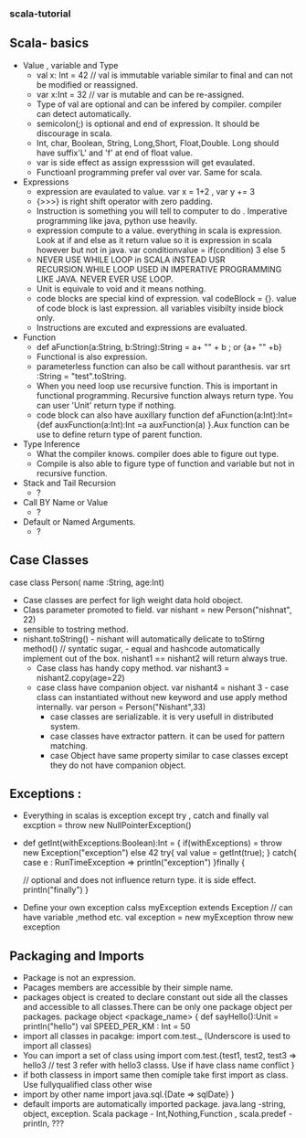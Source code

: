 ### scala-tutorial
## Scala- basics
 - Value , variable and Type
   -  val x: Int = 42 //  val is immutable variable similar to final and can not be modified or reassigned.
   -  var x:Int = 32  // var is mutable and can be re-assigned.
   -  Type of val are optional and can be infered by compiler. compiler can detect automatically.
   -  semicolon(;) is optional and end of expression. It should be discourage in scala.
   -  Int, char, Boolean, String, Long,Short, Float,Double. Long should have suffix'L' and 'f' at end of float value.
   -  var is side effect as assign expresssion will get evaulated.
   -  Functioanl programming prefer val over var. Same for scala.
 - Expressions
   -  expression are evaulated to value. var x = 1+2 , var y += 3
   -  {>>>} is right shift operator with zero padding.
   -  Instruction is something you will tell to computer to do . Imperative programming like java, python use heavily.
   -  expression compute to a value. everything in scala is expression. Look at if and else as it return value so it is expression in scala however but not in java.
      var conditionvalue = if(condition) 3 else 5
   -  NEVER USE WHILE LOOP in SCALA iNSTEAD USR RECURSION.WHILE LOOP USED iN IMPERATIVE PROGRAMMING LIKE JAVA. NEVER EVER USE LOOP.
   -  Unit is equivale to void and it means nothing.
   -  code blocks are special kind of expression. val codeBlock = {}. value of code block is last expression. all variables visibilty inside block only.
   -  Instructions are excuted and expressions are evaluated.
  - Function
    -  def aFunction(a:String, b:String):String = a+ "" + b ; or {a+ "" +b}
    - Functional is also expression.
    - parameterless function can also be call without paranthesis.  var srt :String = "test".toString.
    - When you need loop use recursive function. This is important in functional programming. Recursive function always return type. You can user 'Unit' return type if nothing.
    - code block can also have auxillary function def aFunction(a:Int):Int= {def auxFunction(a:Int):Int =a auxFunction(a) }.Aux function can be use to define return type of parent function.
   - Type Inference
     -  What the compiler knows. compiler does able to figure out type.
     -  Compile is also able to figure type of function and variable but not in recursive function.
   - Stack and Tail Recursion
     -  ?
   - Call BY Name or Value
     -  ?
   - Default or Named Arguments.
     -  ?
## Case Classes

  case class Person( name :String, age:Int)
  
  - Case classes are perfect for ligh weight data hold oboject.
  - Class parameter promoted to field.
       var nishant = new Person("nishnat", 22)
  - sensible to tostring method.
   - nishant.toString()
    - nishant will automatically delicate to toStirng method() // syntatic sugar,
    - equal and hashcode automatically implement out of the box.
        nishant1 == nishant2 will return always true.
       - Case class has handy copy method.
           var nishant3 = nishant2.copy(age=22)
        - case class have companion object.
            var nishant4 = nishant 3
         - case class can instantiated without new keyword and use apply method internally.
            var person = Person("Nishant",33)
          - case classes are serializable. it is very usefull in distributed system.
          - case classes have extractor pattern. it can be used for pattern matching.
          - case Object have same property similar to case classes except they do not have companion object.
  ## Exceptions :
   -  Everything in scalas is exception except  try , catch and finally
   val excption = throw new NullPointerException()
   -  def getInt(withExceptions:Boolean):Int = 
   {
       if(withExceptions) = throw new Exception("exception") else 42 
       try{
        val value = getInt(true);
       } catch{
        case  e : RunTimeException =>  println("exception")
      }finally {
      
      // optional and does not influence return type. it is side effect.
      println("finally")
      }
      
   - Define your own exception
     calss myException extends Exception // can have variable ,method etc.
     val exception = new myException
     throw new exception
## Packaging and Imports
- Package is not an expression.
- Pacages members are accessible by their simple name.
- packages object is created to declare constant out side all the classes and accessible to all classes.There can be only one package object per packages.
 package object <package_name> {
  def sayHello():Unit = println("hello")
  val SPEED_PER_KM : Int = 50
- import all classes in pacakge: import com.test._ (Underscore is used to import all classes)
- You can import a set of class using import com.test.{test1, test2, test3 => hello3 // test 3 refer with hello3 classs. Use if have class name conflict }
- if both classess in import same then comiple take first import as class. Use fullyqualified class other wise
- import by other name import java.sql.{Date => sqlDate}
 } 
 - default imports are automatically imported package. java.lang -string, object, exception. Scala package - Int,Nothing,Function , scala.predef - println, ???
